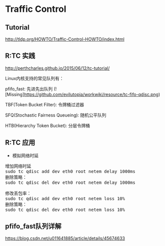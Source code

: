 

Traffic Control
=======================================================

Tutorial
-------------------------------------------------------
http://tldp.org/HOWTO/Traffic-Control-HOWTO/index.html


R:TC 实践
-------------------------------------------------------
http://perthcharles.github.io/2015/06/12/tc-tutorial/



Linux内核支持的常见队列有：

pfifo_fast: 先进先出队列
(![Missing]https://github.com/evilutopia/workwiki/resource/tc-fifo-qdisc.png)

TBF(Token Bucket Filter): 令牌桶过滤器

SFQ(Stochastic Fairness Queueing): 随机公平队列

HTB(Hierarchy Token Bucket): 分层令牌桶








R:TC 应用
-------------------------------------------------------

+ 模拟网络时延
<pre>
增加网络时延
sudo tc qdisc add dev eth0 root netem delay 1000ms
删除策略：
sudo tc qdisc del dev eth0 root netem delay 1000ms

修改丢包率：
sudo tc qdisc add dev eth0 root netem loss 10%
删除策略：
sudo tc qdisc del dev eth0 root netem loss 10%
</pre>



pfifo_fast队列详解
-------------------------------------------------------
https://blog.csdn.net/u011641885/article/details/45674633
